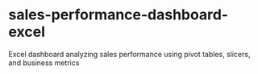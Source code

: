 # sales-performance-dashboard-excel
Excel dashboard analyzing sales performance using pivot tables, slicers, and business metrics
